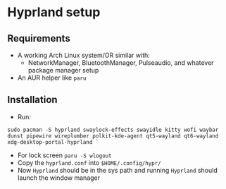# Hyprland setup

## Requirements
- A working Arch Linux system/OR similar with:
    - NetworkManager, BluetoothManager, Pulseaudio, and whatever package manager setup
- An AUR helper like `paru`
## Installation
- Run:
```
sudo pacman -S hyprland swaylock-effects swayidle kitty wofi waybar dunst pipewire wireplumber polkit-kde-agent qt5-wayland qt6-wayland xdg-desktop-portal-hyprland `
```
- For lock screen `paru -S wlogout`
- Copy the `hyprland.conf` into `$HOME/.config/hypr/`
- Now `Hyprland` should be in the sys path and running `Hyprland` should launch the window manager

